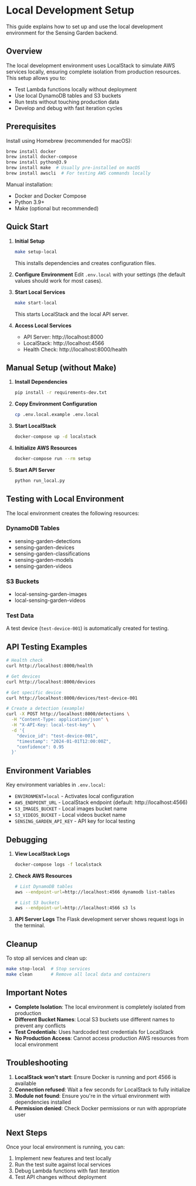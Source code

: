 # Local Development Setup

This guide explains how to set up and use the local development environment for the Sensing Garden backend.

## Overview

The local development environment uses LocalStack to simulate AWS services locally, ensuring complete isolation from production resources. This setup allows you to:

- Test Lambda functions locally without deployment
- Use local DynamoDB tables and S3 buckets
- Run tests without touching production data
- Develop and debug with fast iteration cycles

## Prerequisites

Install using Homebrew (recommended for macOS):
```bash
brew install docker
brew install docker-compose
brew install python@3.9
brew install make  # Usually pre-installed on macOS
brew install awscli  # For testing AWS commands locally
```

Manual installation:
- Docker and Docker Compose
- Python 3.9+
- Make (optional but recommended)

## Quick Start

1. **Initial Setup**
   ```bash
   make setup-local
   ```
   This installs dependencies and creates configuration files.

2. **Configure Environment**
   Edit `.env.local` with your settings (the default values should work for most cases).

3. **Start Local Services**
   ```bash
   make start-local
   ```
   This starts LocalStack and the local API server.

4. **Access Local Services**
   - API Server: http://localhost:8000
   - LocalStack: http://localhost:4566
   - Health Check: http://localhost:8000/health

## Manual Setup (without Make)

1. **Install Dependencies**
   ```bash
   pip install -r requirements-dev.txt
   ```

2. **Copy Environment Configuration**
   ```bash
   cp .env.local.example .env.local
   ```

3. **Start LocalStack**
   ```bash
   docker-compose up -d localstack
   ```

4. **Initialize AWS Resources**
   ```bash
   docker-compose run --rm setup
   ```

5. **Start API Server**
   ```bash
   python run_local.py
   ```

## Testing with Local Environment

The local environment creates the following resources:

### DynamoDB Tables
- sensing-garden-detections
- sensing-garden-devices
- sensing-garden-classifications
- sensing-garden-models
- sensing-garden-videos

### S3 Buckets
- local-sensing-garden-images
- local-sensing-garden-videos

### Test Data
A test device (`test-device-001`) is automatically created for testing.

## API Testing Examples

```bash
# Health check
curl http://localhost:8000/health

# Get devices
curl http://localhost:8000/devices

# Get specific device
curl http://localhost:8000/devices/test-device-001

# Create a detection (example)
curl -X POST http://localhost:8000/detections \
  -H "Content-Type: application/json" \
  -H "X-API-Key: local-test-key" \
  -d '{
    "device_id": "test-device-001",
    "timestamp": "2024-01-01T12:00:00Z",
    "confidence": 0.95
  }'
```

## Environment Variables

Key environment variables in `.env.local`:

- `ENVIRONMENT=local` - Activates local configuration
- `AWS_ENDPOINT_URL` - LocalStack endpoint (default: http://localhost:4566)
- `S3_IMAGES_BUCKET` - Local images bucket name
- `S3_VIDEOS_BUCKET` - Local videos bucket name
- `SENSING_GARDEN_API_KEY` - API key for local testing

## Debugging

1. **View LocalStack Logs**
   ```bash
   docker-compose logs -f localstack
   ```

2. **Check AWS Resources**
   ```bash
   # List DynamoDB tables
   aws --endpoint-url=http://localhost:4566 dynamodb list-tables

   # List S3 buckets
   aws --endpoint-url=http://localhost:4566 s3 ls
   ```

3. **API Server Logs**
   The Flask development server shows request logs in the terminal.

## Cleanup

To stop all services and clean up:

```bash
make stop-local  # Stop services
make clean       # Remove all local data and containers
```

## Important Notes

- **Complete Isolation**: The local environment is completely isolated from production
- **Different Bucket Names**: Local S3 buckets use different names to prevent any conflicts
- **Test Credentials**: Uses hardcoded test credentials for LocalStack
- **No Production Access**: Cannot access production AWS resources from local environment

## Troubleshooting

1. **LocalStack won't start**: Ensure Docker is running and port 4566 is available
2. **Connection refused**: Wait a few seconds for LocalStack to fully initialize
3. **Module not found**: Ensure you're in the virtual environment with dependencies installed
4. **Permission denied**: Check Docker permissions or run with appropriate user

## Next Steps

Once your local environment is running, you can:
1. Implement new features and test locally
2. Run the test suite against local services
3. Debug Lambda functions with fast iteration
4. Test API changes without deployment